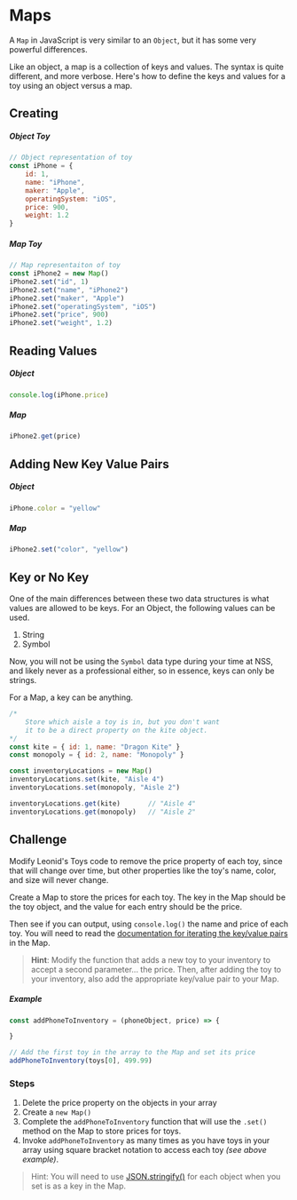 # Maps

A `Map` in JavaScript is very similar to an `Object`, but it has some very powerful differences.

Like an object, a map is a collection of keys and values. The syntax is quite different, and more verbose. Here's how to define the keys and values for a toy using an object versus a map.

## Creating

##### Object Toy

```js
// Object representation of toy
const iPhone = {
    id: 1,
    name: "iPhone",
    maker: "Apple",
    operatingSystem: "iOS",
    price: 900,
    weight: 1.2
}
```

##### Map Toy

```js
// Map representaiton of toy
const iPhone2 = new Map()
iPhone2.set("id", 1)
iPhone2.set("name", "iPhone2")
iPhone2.set("maker", "Apple")
iPhone2.set("operatingSystem", "iOS")
iPhone2.set("price", 900)
iPhone2.set("weight", 1.2)
```

## Reading Values

##### Object

```js
console.log(iPhone.price)
```

##### Map

```js
iPhone2.get(price)
```

## Adding New Key Value Pairs

##### Object

```js
iPhone.color = "yellow"
```

##### Map

```js
iPhone2.set("color", "yellow")
```

## Key or No Key

One of the main differences between these two data structures is what values are allowed to be keys. For an Object, the following values can be used.

1. String
1. Symbol

Now, you will not be using the `Symbol` data type during your time at NSS, and likely never as a professional either, so in essence, keys can only be strings.

For a Map, a key can be anything.

```js
/*
    Store which aisle a toy is in, but you don't want
    it to be a direct property on the kite object.
*/
const kite = { id: 1, name: "Dragon Kite" }
const monopoly = { id: 2, name: "Monopoly" }

const inventoryLocations = new Map()
inventoryLocations.set(kite, "Aisle 4")
inventoryLocations.set(monopoly, "Aisle 2")

inventoryLocations.get(kite)       // "Aisle 4"
inventoryLocations.get(monopoly)   // "Aisle 2"
```

## Challenge

Modify Leonid's Toys code to remove the price property of each toy, since that will change over time, but other properties like the toy's name, color, and size will never change.

Create a Map to store the prices for each toy. The key in the Map should be the toy object, and the value for each entry should be the price.

Then see if you can output, using `console.log()` the name and price of each toy. You will need to read the [documentation for iterating the key/value pairs](http://xahlee.info/js/js_iterate_map.html) in the Map.

> **Hint**: Modify the function that adds a new toy to your inventory to accept a second parameter... the price. Then, after adding the toy to your inventory, also add the appropriate key/value pair to your Map.
>

##### Example
```js
const addPhoneToInventory = (phoneObject, price) => {

}

// Add the first toy in the array to the Map and set its price
addPhoneToInventory(toys[0], 499.99)
```

### Steps

1. Delete the price property on the objects in your array
2. Create a `new Map()`
3. Complete the `addPhoneToInventory` function that will use the `.set()` method on the Map to store prices for toys.
4. Invoke `addPhoneToInventory` as many times as you have toys in your array using square bracket notation to access each toy _(see above example)_.

> Hint: You will need to use [JSON.stringify()](https://www.educba.com/json-stringify-javascript/) for each object when you set is as a key in the Map.
